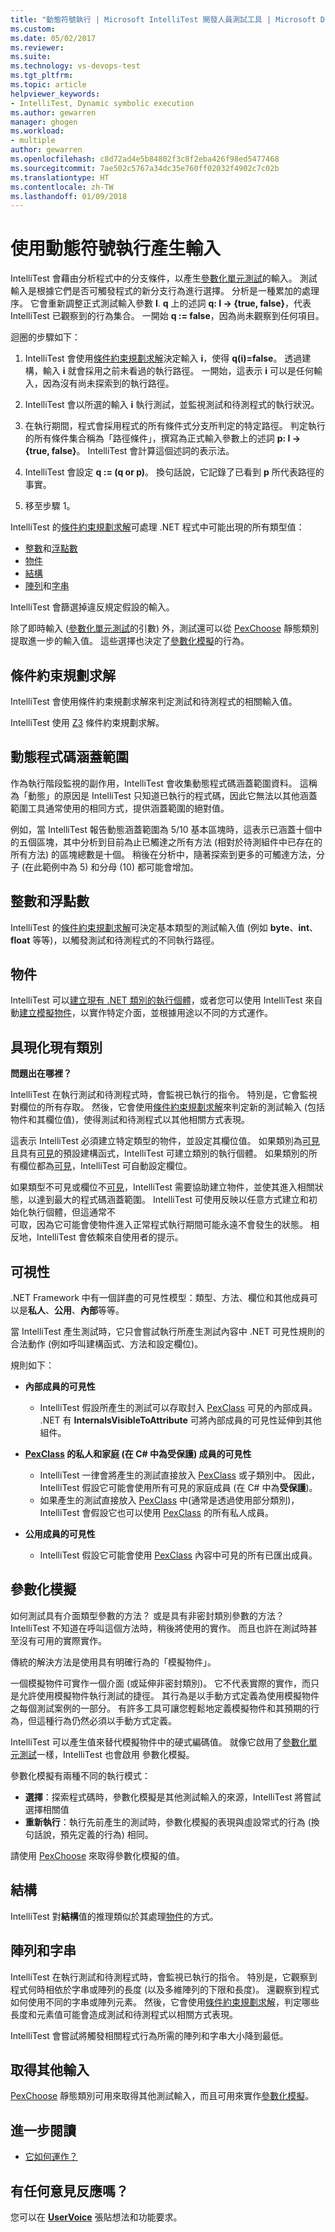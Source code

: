 ```yaml
---
title: "動態符號執行 | Microsoft IntelliTest 開發人員測試工具 | Microsoft Docs"
ms.custom: 
ms.date: 05/02/2017
ms.reviewer: 
ms.suite: 
ms.technology: vs-devops-test
ms.tgt_pltfrm: 
ms.topic: article
helpviewer_keywords:
- IntelliTest, Dynamic symbolic execution
ms.author: gewarren
manager: ghogen
ms.workload:
- multiple
author: gewarren
ms.openlocfilehash: c8d72ad4e5b84802f3c8f2eba426f98ed5477468
ms.sourcegitcommit: 7ae502c5767a34dc35e760ff02032f4902c7c02b
ms.translationtype: HT
ms.contentlocale: zh-TW
ms.lasthandoff: 01/09/2018
---
```

# <a name="input-generatation-using-dynamic-symbolic-execution"></a>使用動態符號執行產生輸入

IntelliTest 會藉由分析程式中的分支條件，以產生[參數化單元測試](test-generation.md#parameterized-unit-testing)的輸入。 測試輸入是根據它們是否可觸發程式的新分支行為進行選擇。 分析是一種累加的處理序。 它會重新調整正式測試輸入參數 **I**. **q** 上的述詞 **q: I -> {true, false}**，代表 IntelliTest 已觀察到的行為集合。 一開始 **q := false**，因為尚未觀察到任何項目。

迴圈的步驟如下：

1. IntelliTest 會使用[條件約束規劃求解](#constraint-solver)決定輸入 **i**，使得 **q(i)=false**。 
   透過建構，輸入 **i** 就會採用之前未看過的執行路徑。 一開始，這表示 **i** 可以是任何輸入，因為沒有尚未探索到的執行路徑。

1. IntelliTest 會以所選的輸入 **i** 執行測試，並監視測試和待測程式的執行狀況。

1. 在執行期間，程式會採用程式的所有條件式分支所判定的特定路徑。 判定執行的所有條件集合稱為「路徑條件」，撰寫為正式輸入參數上的述詞 **p: I -> {true, false}**。 IntelliTest 會計算這個述詞的表示法。

1. IntelliTest 會設定 **q := (q or p)**。 換句話說，它記錄了已看到 **p** 所代表路徑的事實。

1. 移至步驟 1。

IntelliTest 的[條件約束規劃求解](#constraint-solver)可處理 .NET 程式中可能出現的所有類型值：

* [整數](#integers-and-floats)和[浮點數](#integers-and-floats)
* [物件](#objects)
* [結構](#structs)
* [陣列](#arrays-and-strings)和[字串](#arrays-and-strings)

IntelliTest 會篩選掉違反規定假設的輸入。

除了即時輸入 ([參數化單元測試](test-generation.md#parameterized-unit-testing)的引數) 外，測試還可以從 [PexChoose](static-helper-classes.md#pexchoose) 靜態類別提取進一步的輸入值。 這些選擇也決定了[參數化模擬](#parameterized-mocks)的行為。

<a name="constraint-solver"></a>
## <a name="constraint-solver"></a>條件約束規劃求解

IntelliTest 會使用條件約束規劃求解來判定測試和待測程式的相關輸入值。

IntelliTest 使用 [Z3](https://github.com/Z3Prover/z3/wiki) 條件約束規劃求解。

<a name="dynamic-code-coverage"></a>
## <a name="dynamic-code-coverage"></a>動態程式碼涵蓋範圍

作為執行階段監視的副作用，IntelliTest 會收集動態程式碼涵蓋範圍資料。 這稱為「動態」的原因是 IntelliTest 只知道已執行的程式碼，因此它無法以其他涵蓋範圍工具通常使用的相同方式，提供涵蓋範圍的絕對值。 

例如，當 IntelliTest 報告動態涵蓋範圍為 5/10 基本區塊時，這表示已涵蓋十個中的五個區塊，其中分析到目前為止已觸達之所有方法 (相對於待測組件中已存在的所有方法) 的區塊總數是十個。
稍後在分析中，隨著探索到更多的可觸達方法，分子 (在此範例中為 5) 和分母 (10) 都可能會增加。

<a name="integers-and-floats"></a>
## <a name="integers-and-floats"></a>整數和浮點數

IntelliTest 的[條件約束規劃求解](#constraint-solver)可決定基本類型的測試輸入值 (例如 **byte**、**int**、**float** 等等)，以觸發測試和待測程式的不同執行路徑。

<a name="objects"></a>
## <a name="objects"></a>物件

IntelliTest 可以[建立現有 .NET 類別的執行個體](#existing-classes)，或者您可以使用 IntelliTest 來自動[建立模擬物件](#parameterized-mocks)，以實作特定介面，並根據用途以不同的方式運作。

<a name="existing-classes"></a>
## <a name="instantiating-existing-classes"></a>具現化現有類別

**問題出在哪裡？**

IntelliTest 在執行測試和待測程式時，會監視已執行的指令。 特別是，它會監視對欄位的所有存取。 然後，它會使用[條件約束規劃求解](#constraint-solver)來判定新的測試輸入 (包括物件和其欄位值)，使得測試和待測程式以其他相關方式表現。

這表示 IntelliTest 必須建立特定類型的物件，並設定其欄位值。 如果類別為[可見](#visibility)且具有[可見](#visibility)的預設建構函式，IntelliTest 可建立類別的執行個體。
如果類別的所有欄位都為[可見](#visibility)，IntelliTest 可自動設定欄位。

如果類型不可見或欄位不[可見](#visibility)，IntelliTest 需要協助建立物件，並使其進入相關狀態，以達到最大的程式碼涵蓋範圍。 IntelliTest 可使用反映以任意方式建立和初始化執行個體，但這通常不  
可取，因為它可能會使物件進入正常程式執行期間可能永遠不會發生的狀態。 相反地，IntelliTest 會依賴來自使用者的提示。

<a name="visibility"></a>
## <a name="visibility"></a>可視性

.NET Framework 中有一個詳盡的可見性模型：類型、方法、欄位和其他成員可以是**私人**、**公用**、**內部**等等。

當 IntelliTest 產生測試時，它只會嘗試執行所產生測試內容中 .NET 可見性規則的合法動作 (例如呼叫建構函式、方法和設定欄位)。

規則如下：

* **內部成員的可見性**
  * IntelliTest 假設所產生的測試可以存取封入 [PexClass](attribute-glossary.md#pexclass) 可見的內部成員。
  .NET 有 **InternalsVisibleToAttribute** 可將內部成員的可見性延伸到其他組件。<p />

* **[PexClass](attribute-glossary.md#pexclass) 的私人和家庭 (在 C# 中為受保護) 成員的可見性**
  * IntelliTest 一律會將產生的測試直接放入 [PexClass](attribute-glossary.md#pexclass) 或子類別中。 因此，IntelliTest 假設它可能會使用所有可見的家庭成員 (在 C# 中為**受保護**)。
  * 如果產生的測試直接放入 [PexClass](attribute-glossary.md#pexclass) 中(通常是透過使用部分類別)，IntelliTest 會假設它也可以使用 [PexClass](attribute-glossary.md#pexclass) 的所有私人成員。<p />

* **公用成員的可見性**
  * IntelliTest 假設它可能會使用 [PexClass](attribute-glossary.md#pexclass) 內容中可見的所有已匯出成員。

<a name="parameterized-mocks"></a>
## <a name="parameterized-mocks"></a>參數化模擬

如何測試具有介面類型參數的方法？ 或是具有非密封類別參數的方法？ IntelliTest 不知道在呼叫這個方法時，稍後將使用的實作。 而且也許在測試時甚至沒有可用的實際實作。

傳統的解決方法是使用具有明確行為的「模擬物件」。 

一個模擬物件可實作一個介面 (或延伸非密封類別)。 它不代表實際的實作，而只是允許使用模擬物件執行測試的捷徑。 其行為是以手動方式定義為使用模擬物件之每個測試案例的一部分。 有許多工具可讓您輕鬆地定義模擬物件和其預期的行為，但這種行為仍然必須以手動方式定義。

IntelliTest 可以產生值來替代模擬物件中的硬式編碼值。 就像它啟用了[參數化單元測試](test-generation.md#parameterized-unit-testing)一樣，IntelliTest 也會啟用 參數化模擬。

參數化模擬有兩種不同的執行模式：

* **選擇**：探索程式碼時，參數化模擬是其他測試輸入的來源，IntelliTest 將嘗試選擇相關值
* **重新執行**：執行先前產生的測試時，參數化模擬的表現與虛設常式的行為 (換句話說，預先定義的行為) 相同。

請使用 [PexChoose](static-helper-classes.md#pexchoose) 來取得參數化模擬的值。

<a name="structs"></a>
## <a name="structs"></a>結構

IntelliTest 對**結構**值的推理類似於其處理[物件](#objects)的方式。

<a name="arrays-and-strings"></a>
## <a name="arrays-and-strings"></a>陣列和字串

IntelliTest 在執行測試和待測程式時，會監視已執行的指令。 特別是，它觀察到程式何時相依於字串或陣列的長度 (以及多維陣列的下限和長度)。 還觀察到程式如何使用不同的字串或陣列元素。 然後，它會使用[條件約束規劃求解](#constraint-solver)，判定哪些長度和元素值可能會造成測試和待測程式以相關方式表現。

IntelliTest 會嘗試將觸發相關程式行為所需的陣列和字串大小降到最低。

<a name="additional-inputs"></a>
## <a name="obtaining-additional-inputs"></a>取得其他輸入

[PexChoose](static-helper-classes.md#pexchoose) 靜態類別可用來取得其他測試輸入，而且可用來實作[參數化模擬](#parameterized-mocks)。

<a name="further-reading"></a>
## <a name="further-reading"></a>進一步閱讀

* [它如何運作？](https://blogs.msdn.microsoft.com/visualstudioalm/2014/12/11/smart-unit-tests-a-mental-model/)

## <a name="got-feedback"></a>有任何意見反應嗎？

您可以在 **[UserVoice](https://visualstudio.uservoice.com/forums/121579-visual-studio-2015/category/157869-test-tools?query=IntelliTest)** 張貼想法和功能要求。
